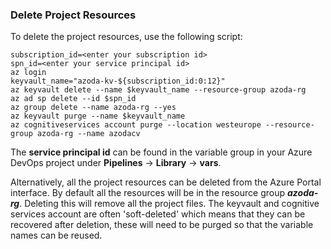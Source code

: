 ### Delete Project Resources

To delete the project resources, use the following script:

```
subscription_id=<enter your subscription id>
spn_id=<enter your service principal id>
az login
keyvault_name="azoda-kv-${subscription_id:0:12}"
az keyvault delete --name $keyvault_name --resource-group azoda-rg
az ad sp delete --id $spn_id
az group delete --name azoda-rg --yes
az keyvault purge --name $keyvault_name
az cognitiveservices account purge --location westeurope --resource-group azoda-rg --name azodacv
```

The **service principal id** can be found in the variable group in your Azure DevOps project under **Pipelines** -> **Library** -> **vars**.

Alternatively, all the project resources can be deleted from the Azure Portal interface. By default all the resources will be in the resource group ***azoda-rg***. Deleting this will remove all the project files. The keyvault and cognitive services account are often 'soft-deleted' which means that they can be recovered after deletion, these will need to be purged so that the variable names can be reused.